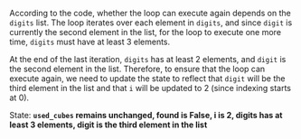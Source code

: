 According to the code, whether the loop can execute again depends on the `digits` list. The loop iterates over each element in `digits`, and since `digit` is currently the second element in the list, for the loop to execute one more time, `digits` must have at least 3 elements. 

At the end of the last iteration, `digits` has at least 2 elements, and `digit` is the second element in the list. Therefore, to ensure that the loop can execute again, we need to update the state to reflect that `digit` will be the third element in the list and that `i` will be updated to 2 (since indexing starts at 0).

State: **`used_cubes` remains unchanged, found is False, i is 2, digits has at least 3 elements, digit is the third element in the list**